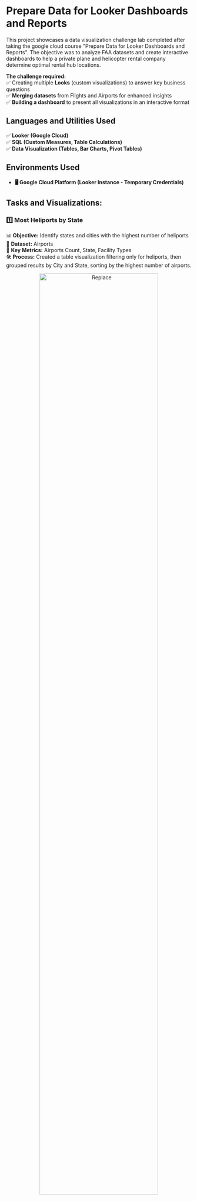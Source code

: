 <h1>Prepare Data for Looker Dashboards and Reports</h1>

This project showcases a data visualization challenge lab completed after taking the google cloud course "Prepare Data for Looker Dashboards and Reports". The objective was to analyze FAA datasets and create interactive dashboards to help a private plane and helicopter rental company determine optimal rental hub locations.  

**The challenge required:**  
✅ Creating multiple **Looks** (custom visualizations) to answer key business questions  
✅ **Merging datasets** from Flights and Airports for enhanced insights  
✅ **Building a dashboard** to present all visualizations in an interactive format  

<h2>Languages and Utilities Used</h2>

✅ **Looker (Google Cloud)**  
✅ **SQL (Custom Measures, Table Calculations)**  
✅ **Data Visualization (Tables, Bar Charts, Pivot Tables)**

<h2>Environments Used </h2>

- <b>🖥 Google Cloud Platform (Looker Instance - Temporary Credentials)

</b> 

<h2>Tasks and Visualizations:</h2>

### **1️⃣ Most Heliports by State**  
📊 **Objective:** Identify states and cities with the highest number of heliports  
📌 **Dataset:** Airports  
🔹 **Key Metrics:** Airports Count, State, Facility Types  
🛠 **Process:** Created a table visualization filtering only for heliports, then grouped results by City and State, sorting by the highest number of airports.  
<p align="center">
  <img src="https://i.imgur.com/62TgaWL.png" height="80%" width="80%" alt="Replace"/>
</p>
<br />
<br />

🔹 **Final output:** Airports Count, State, Facility Types  
<p align="center">
  <img src="https://i.imgur.com/62TgaWL.png" height="80%" width="80%" alt="Replace"/>
</p>
<br />
<br />


### **2️⃣ Facility Type Breakdown for Top States**  
📊 **Objective:** Analyze facility type distribution in states with the most airports  
📌 **Dataset:** Airports  
🔹 **Key Metrics:** Airports Count, State, Facility Types  
🛠 **Process:** Used a table visualization with pivoting to display the facility type distribution, sorting by the highest number of airports in each state.    
<p align="center">
  <img src="https://i.imgur.com/62TgaWL.png" height="80%" width="80%" alt="Replace"/>
</p>
<br />
<br />

🔹 **Final output:** Airports Count, State, Facility Types  
<p align="center">
  <img src="https://i.imgur.com/62TgaWL.png" height="80%" width="80%" alt="Replace"/>
</p>
<br />
<br />


### **3️⃣ Highest Flight Cancellation Rates**  
📊 **Objective:** Identify airports and states with the highest percentage of flight cancellations (with over 10,000 flights)  
📌 **Dataset:** Flights  
🔹 **Key Metrics:** Aircraft Origin City, Aircraft Origin State, Percentage of Flights Cancelled  
🛠 **Process:** Used a table visualization with pivoting to display the facility type distribution, sorting by the highest number of airports in each state.    
<p align="center">
  <img src="https://i.imgur.com/62TgaWL.png" height="80%" width="80%" alt="Replace"/>
</p>
<br />
<br />

🔹 **Final output:** Airports Count, State, Facility Types  
<p align="center">
  <img src="https://i.imgur.com/62TgaWL.png" height="80%" width="80%" alt="Replace"/>
</p>
<br />
<br />


### **4️⃣ Smallest Average Distance Between Airports**  
📊 **Objective:** Identify airport pairs with the shortest average flight distance  
📌 **Dataset:** Flights  
🔹 **Key Metrics:** Origin, Destination, Average Distance (Miles)  
<img src="IMAGE_LINK_HERE" height="80%" width="80%" alt="Smallest Average Distance Between Airports"/>
<br />
<br />

### **5️⃣ Busiest Major Joint-Use Airports with Control Towers**  
📊 **Objective:** Identify the busiest airports that are major, joint-use, and have control towers  
📌 **Dataset:** Flights & Airports (Merged)  
🔹 **Key Metrics:** City, State, Code, Number of Flights  
<img src="IMAGE_LINK_HERE" height="80%" width="80%" alt="Busiest Major Joint-Use Airports with Control Towers"/>
<br />
<br />

### **2️⃣ Facility Type Breakdown for Top States**  
📊 **Objective:** Analyze facility type distribution in states with the most airports  
📌 **Dataset:** Airports  
🔹 **Key Metrics:** Airports Count, State, Facility Types  
<img src="https://i.imgur.com/62TgaWL.png" height="80%" width="80%" alt="Replace"/>
<br />
<br />
🔹 **Final output:** Airports Count, State, Facility Types  
<img src="https://i.imgur.com/62TgaWL.png" height="80%" width="80%" alt="Replace"/>
<br />
<br />


<!--
 ```diff
- text in red
+ text in green
! text in orange
# text in gray
@@ text in purple (and bold)@@
```
--!># Lookerlab
